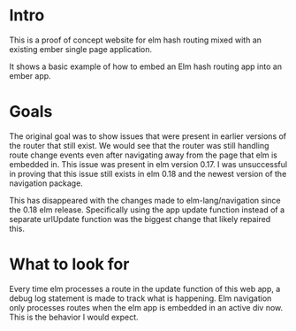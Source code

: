 # Intro
This is a proof of concept website for elm hash routing mixed with an existing ember single page application.

It shows a basic example of how to embed an Elm hash routing app into an ember app.

# Goals
The original goal was to show issues that were present in earlier versions of the router that still exist. We
would see that the router was still handling route change events even after navigating away from the page that elm
is embedded in. This issue was present in elm version 0.17. I was unsuccessful in proving that this issue still exists
in elm 0.18 and the newest version of the navigation package.

This has disappeared with the changes made to elm-lang/navigation since the 0.18 elm release. Specifically using the
app update function instead of a separate urlUpdate function was the biggest change that likely repaired this.

# What to look for
Every time elm processes a route in the update function of this web app, a debug log statement is made to track what is
happening. Elm navigation only processes routes when the elm app is embedded in an active div now. This is the behavior
I would expect.